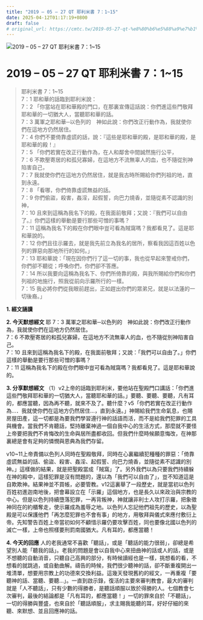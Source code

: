```yaml
---
title: "2019 – 05 – 27 QT 耶利米書 7：1~15"
date: 2025-04-12T01:17:19+0800
draft: false
# original_url: https://cmtc.tw/2019-05-27-qt-%e8%80%b6%e5%88%a9%e7%b1%b3%e6%9b%b8-7%ef%bc%9a115
---
```


![2019 – 05 – 27 QT 耶利米書 7：1\~15](/images/qt.jpg   "2019 – 05 – 27 QT 耶利米書 7：1\~15")

# 2019 – 05 – 27 QT 耶利米書 7：1\~15

> 耶利米書 7：1\~15  
> 7：1 耶和華的話臨到耶利米說：  
> 7：2 「你當站在耶和華殿的門口，在那裏宣傳這話說：你們進這些門敬拜耶和華的一切猶大人，當聽耶和華的話。  
> 7：3 萬軍之耶和華─以色列的　神如此說：你們改正行動作為，我就使你們在這地方仍然居住。  
> 7：4 你們不要倚靠虛謊的話，說：『這些是耶和華的殿，是耶和華的殿，是耶和華的殿！』  
> 7：5 「你們若實在改正行動作為，在人和鄰舍中間誠然施行公平，  
> 7：6 不欺壓寄居的和孤兒寡婦，在這地方不流無辜人的血，也不隨從別神陷害自己，  
> 7：7 我就使你們在這地方仍然居住，就是我古時所賜給你們列祖的地，直到永遠。  
> 7：8 「看哪，你們倚靠虛謊無益的話。  
> 7：9 你們偷盜，殺害，姦淫，起假誓，向巴力燒香，並隨從素不認識的別神，  
> 7：10 且來到這稱為我名下的殿，在我面前敬拜；又說：『我們可以自由了。』你們這樣的舉動是要行那些可憎的事嗎？  
> 7：11 這稱為我名下的殿在你們眼中豈可看為賊窩嗎？我都看見了。這是耶和華說的。  
> 7：12 你們且往示羅去，就是我先前立為我名的居所，察看我因這百姓以色列的罪惡向那地所行的如何。」  
> 7：13 耶和華說：「現在因你們行了這一切的事，我也從早起來警戒你們，你們卻不聽從；呼喚你們，你們卻不答應。  
> 7：14 所以我要向這稱為我名下、你們所倚靠的殿，與我所賜給你們和你們列祖的地施行，照我從前向示羅所行的一樣。  
> 7：15 我必將你們從我眼前趕出，正如趕出你們的眾弟兄，就是以法蓮的一切後裔。」

**1. 經文誦讀**

**2.  今天默想經文**
耶 7：3 萬軍之耶和華─以色列的　神如此說：你們改正行動作為，我就使你們在這地方仍然居住。  
7：6 不欺壓寄居的和孤兒寡婦，在這地方不流無辜人的血，也不隨從別神陷害自己。  
7：10 且來到這稱為我名下的殿，在我面前敬拜；又說：「我們可以自由了。」你們這樣的舉動是要行那些可憎的事嗎？  
7：11 這稱為我名下的殿在你們眼中豈可看為賊窩嗎？我都看見了。這是耶和華說的。

**3. 分享默想經文**
（1）v2上帝的話臨到耶利米，要他站在聖殿門口講話：「你們進這些門敬拜耶和華的一切猶大人，當聽耶和華的話。」要聽、要聽、要聽，凡有耳的，都應當聽，因為再不聽，就來不及了。聽什麼？v5「你們若實在改正行動作為…．我就使你們在這地方仍然居住…，直到永遠。」神賜給我們生命氣息，也賜房屋田產，這一切都是為要我們學習遵行神的話語而活，而不是給我們犯罪的工具與機會。當我們不肯聽話，堅持離棄神過一個自我中心的生活方式，那麼就不要怪上帝要把我們不肯悔改的生命與居所盡都收回。但我們什麼時候願意悔改，在神那裏總是會有足夠的憐憫與恩典為我們存留。

v10\~11上帝責備以色列人同時在聖殿敬拜，同時在心裏繼續犯種種的罪惡：「倚靠虛謊無益的話、偷盜、殺害、姦淫、起假誓、向巴力燒香，並隨從素不認識的別神。」這樣做的結果，就是把聖殿當成「賊窩」了。另外我們以為只要我們持續躲在神的殿中，這樣犯罪是沒有問題的，還以為「我們可以自由了」，豈不知道這是自欺欺神。結果神並不買帳，必要管教。v12這裏舉了一段歷史，就是當初以色列百姓初進迦南地後，把會幕設立在「示羅」這個地方，也是長久以來政治與宗教的中心。但是以色列持續墮落犯罪，一再背叛神，神就讓非利士人攻打示羅，把象徵神同在的約櫃奪走，使示羅成為羞辱之地。以色列人忘記他們祖先的歷史，以為聖殿是可以保護他們「再怎麼犯罪也不會有事」的地方，用敬拜與儀式來應付敷衍上帝。先知警告百姓上帝當初如何不顧惜示羅仍要攻擊百姓，同也要像北國以色列的滅亡一樣，上帝也照樣要刑罰南國猶大。凡有耳的，都應當聽！

**4. 今天的回應**
人的老我通常不喜歡「聽話」，或是「聽話的能力很弱」，卻總是希望別人能「聽我的話」。老我的問題是會以自我中心來扭曲神的話或人的話，或是不想聽的自動消音，只聽自己高興的部分，有時候讀經也是一樣，挑想看的看，不想看的就跳過，或自動曲解。禱告的時候，我們很少聽神的話，卻不斷重複開出一堆清單，想要用宗教上的功德來交換利益。這幾天發現舊約的經文，一再重複「要聽神的話、當聽、要聽…」。一直到啟示錄，復活的主要來審判教會，最大的審判就是「人不聽話」，只有少數的得勝者，是聽話順服以致於得勝的人。七個教會七次審判，最後的結論都是「凡有耳的，都應當聽！」一切的罪來自於「不聽話」，一切的得勝與豐盛，也來自於「聽話順服」，求主賜我能聽的耳，好好仔細的來聽、來默想、並且回應神的話。
